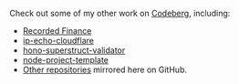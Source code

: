 Check out some of my other work on [Codeberg](https://codeberg.org/AverageHelper), including:

- [Recorded Finance](https://codeberg.org/RecordedFinance/recorded-finance/)
- [ip-echo-cloudflare](https://github.com/AverageHelper/ip-echo-cloudflare)
- [hono-superstruct-validator](https://codeberg.org/AverageHelper/hono-superstruct-validator)
- [node-project-template](https://codeberg.org/AverageHelper/node-project-template)
- [Other repositories](https://github.com/AverageHelper?tab=repositories&q=topic%3Acodeberg-mirror) mirrored here on GitHub.

<!--
**AverageHelper/AverageHelper** is a ✨ _special_ ✨ repository because its `README.md` (this file) appears on your GitHub profile.

Here are some ideas to get you started:

- 🔭 I’m currently working on ...
- 🌱 I’m currently learning ...
- 👯 I’m looking to collaborate on ...
- 🤔 I’m looking for help with ...
- 💬 Ask me about ...
- 📫 How to reach me: ...
- 😄 Pronouns: ...
- ⚡ Fun fact: ...
-->
